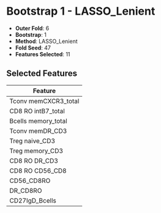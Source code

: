 # Bootstrap 1 - LASSO_Lenient

- **Outer Fold**: 6
- **Bootstrap**: 1
- **Method**: LASSO_Lenient
- **Fold Seed**: 47
- **Features Selected**: 11

## Selected Features

| Feature |
|---------|
| Tconv memCXCR3_total |
| CD8 RO intB7_total |
| Bcells memory_total |
| Tconv memDR_CD3 |
| Treg naive_CD3 |
| Treg memory_CD3 |
| CD8 RO DR_CD3 |
| CD8 RO CD56_CD8 |
| CD56_CD8RO |
| DR_CD8RO |
| CD27IgD_Bcells |
